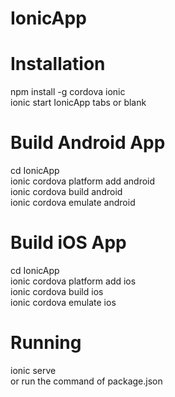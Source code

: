 # IonicApp
# Installation
npm install -g cordova ionic</br>
ionic start IonicApp tabs or blank
# Build Android App
cd IonicApp </br>
ionic cordova platform add android</br>
ionic cordova build android</br>
ionic cordova emulate android
# Build iOS App
cd IonicApp </br>
ionic cordova platform add ios</br>
ionic cordova build ios</br>
ionic cordova emulate ios
# Running
ionic serve</br>
or run the command of package.json
